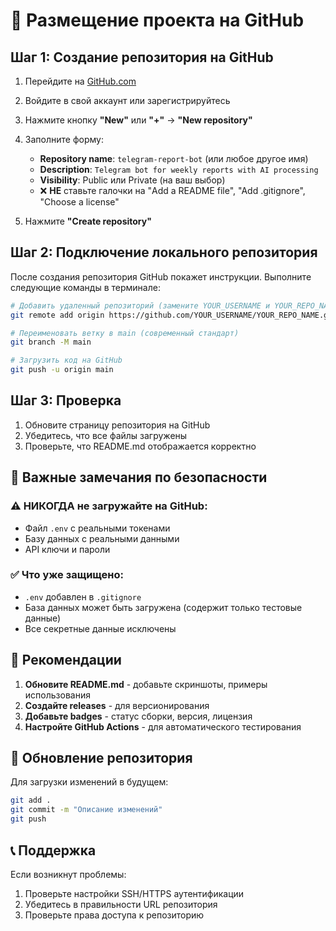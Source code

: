 # 🚀 Размещение проекта на GitHub

## Шаг 1: Создание репозитория на GitHub

1. Перейдите на [GitHub.com](https://github.com)
2. Войдите в свой аккаунт или зарегистрируйтесь
3. Нажмите кнопку **"New"** или **"+"** → **"New repository"**
4. Заполните форму:
   - **Repository name**: `telegram-report-bot` (или любое другое имя)
   - **Description**: `Telegram bot for weekly reports with AI processing`
   - **Visibility**: Public или Private (на ваш выбор)
   - ❌ **НЕ** ставьте галочки на "Add a README file", "Add .gitignore", "Choose a license"

5. Нажмите **"Create repository"**

## Шаг 2: Подключение локального репозитория

После создания репозитория GitHub покажет инструкции. Выполните следующие команды в терминале:

```bash
# Добавить удаленный репозиторий (замените YOUR_USERNAME и YOUR_REPO_NAME)
git remote add origin https://github.com/YOUR_USERNAME/YOUR_REPO_NAME.git

# Переименовать ветку в main (современный стандарт)
git branch -M main

# Загрузить код на GitHub
git push -u origin main
```

## Шаг 3: Проверка

1. Обновите страницу репозитория на GitHub
2. Убедитесь, что все файлы загружены
3. Проверьте, что README.md отображается корректно

## 🔐 Важные замечания по безопасности

### ⚠️ НИКОГДА не загружайте на GitHub:
- Файл `.env` с реальными токенами
- Базу данных с реальными данными
- API ключи и пароли

### ✅ Что уже защищено:
- `.env` добавлен в `.gitignore`
- База данных может быть загружена (содержит только тестовые данные)
- Все секретные данные исключены

## 📝 Рекомендации

1. **Обновите README.md** - добавьте скриншоты, примеры использования
2. **Создайте releases** - для версионирования
3. **Добавьте badges** - статус сборки, версия, лицензия
4. **Настройте GitHub Actions** - для автоматического тестирования

## 🔄 Обновление репозитория

Для загрузки изменений в будущем:

```bash
git add .
git commit -m "Описание изменений"
git push
```

## 📞 Поддержка

Если возникнут проблемы:
1. Проверьте настройки SSH/HTTPS аутентификации
2. Убедитесь в правильности URL репозитория
3. Проверьте права доступа к репозиторию